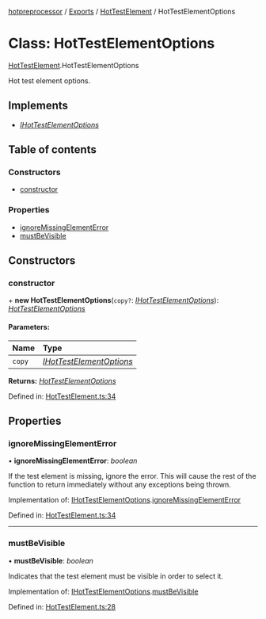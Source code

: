 [hotpreprocessor](../README.md) / [Exports](../modules.md) / [HotTestElement](../modules/hottestelement.md) / HotTestElementOptions

# Class: HotTestElementOptions

[HotTestElement](../modules/hottestelement.md).HotTestElementOptions

Hot test element options.

## Implements

* [*IHotTestElementOptions*](../interfaces/hottestelement.ihottestelementoptions.md)

## Table of contents

### Constructors

- [constructor](hottestelement.hottestelementoptions.md#constructor)

### Properties

- [ignoreMissingElementError](hottestelement.hottestelementoptions.md#ignoremissingelementerror)
- [mustBeVisible](hottestelement.hottestelementoptions.md#mustbevisible)

## Constructors

### constructor

\+ **new HotTestElementOptions**(`copy?`: [*IHotTestElementOptions*](../interfaces/hottestelement.ihottestelementoptions.md)): [*HotTestElementOptions*](hottestelement.hottestelementoptions.md)

#### Parameters:

Name | Type |
:------ | :------ |
`copy` | [*IHotTestElementOptions*](../interfaces/hottestelement.ihottestelementoptions.md) |

**Returns:** [*HotTestElementOptions*](hottestelement.hottestelementoptions.md)

Defined in: [HotTestElement.ts:34](https://github.com/OurFreeLight/HotPreprocessor/blob/75bbcd5/src/HotTestElement.ts#L34)

## Properties

### ignoreMissingElementError

• **ignoreMissingElementError**: *boolean*

If the test element is missing, ignore the error. This
will cause the rest of the function to return immediately
without any exceptions being thrown.

Implementation of: [IHotTestElementOptions](../interfaces/hottestelement.ihottestelementoptions.md).[ignoreMissingElementError](../interfaces/hottestelement.ihottestelementoptions.md#ignoremissingelementerror)

Defined in: [HotTestElement.ts:34](https://github.com/OurFreeLight/HotPreprocessor/blob/75bbcd5/src/HotTestElement.ts#L34)

___

### mustBeVisible

• **mustBeVisible**: *boolean*

Indicates that the test element must be visible in
order to select it.

Implementation of: [IHotTestElementOptions](../interfaces/hottestelement.ihottestelementoptions.md).[mustBeVisible](../interfaces/hottestelement.ihottestelementoptions.md#mustbevisible)

Defined in: [HotTestElement.ts:28](https://github.com/OurFreeLight/HotPreprocessor/blob/75bbcd5/src/HotTestElement.ts#L28)
